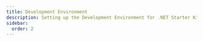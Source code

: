 ```yaml
---
title: Development Environment
description: Setting up the Development Environment for .NET Starter Kit Development!
sidebar:
  order: 2
---
```

